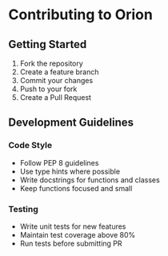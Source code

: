 # Contributing to Orion

## Getting Started

1. Fork the repository
2. Create a feature branch
3. Commit your changes
4. Push to your fork
5. Create a Pull Request

## Development Guidelines

### Code Style

- Follow PEP 8 guidelines
- Use type hints where possible
- Write docstrings for functions and classes
- Keep functions focused and small

### Testing

- Write unit tests for new features
- Maintain test coverage above 80%
- Run tests before submitting PR 